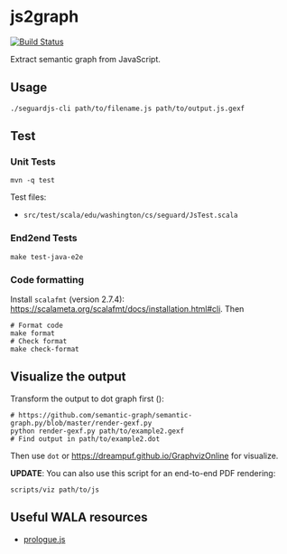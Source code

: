 # js2graph

[![Build Status](https://travis-ci.com/semantic-graph/js2graph.svg?branch=master)](https://travis-ci.com/semantic-graph/js2graph)

Extract semantic graph from JavaScript.

## Usage

    ./seguardjs-cli path/to/filename.js path/to/output.js.gexf

## Test

### Unit Tests

```
mvn -q test
```

Test files:

- `src/test/scala/edu/washington/cs/seguard/JsTest.scala`

### End2end Tests

```
make test-java-e2e
```

### Code formatting

Install `scalafmt` (version 2.7.4): https://scalameta.org/scalafmt/docs/installation.html#cli. Then

```
# Format code
make format
# Check format
make check-format
```

## Visualize the output

Transform the output to dot graph first ():

```
# https://github.com/semantic-graph/semantic-graph.py/blob/master/render-gexf.py
python render-gexf.py path/to/example2.gexf
# Find output in path/to/example2.dot
```

Then use `dot` or https://dreampuf.github.io/GraphvizOnline for visualize.

**UPDATE**: You can also use this script for an end-to-end PDF rendering:

```
scripts/viz path/to/js
```

## Useful WALA resources

- [prologue.js](https://github.com/wala/WALA/blob/master/com.ibm.wala.cast.js/src/main/resources/prologue.js)

